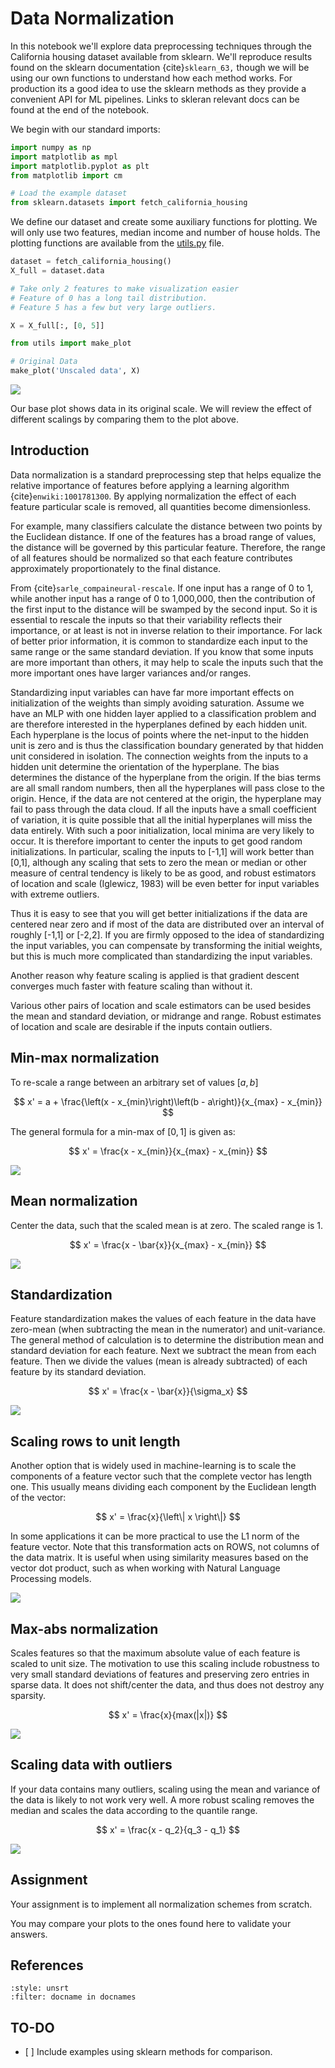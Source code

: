# Data Normalization

In this notebook we\'ll explore data preprocessing techniques through the California housing dataset available from sklearn. We\'ll reproduce results found on the sklearn documentation {cite}`sklearn_63,` though we will be using our own functions to understand how each method works. For production its a good idea to use the sklearn methods as they provide a convenient API for ML pipelines. Links to skleran relevant docs can be found at the end of the notebook.

We begin with our standard imports:

``` python
import numpy as np
import matplotlib as mpl
import matplotlib.pyplot as plt
from matplotlib import cm

# Load the example dataset
from sklearn.datasets import fetch_california_housing
```

We define our dataset and create some auxiliary functions for plotting. We will only use two features, median income and number of house holds. The plotting functions are available from the <a href="utils.py">utils.py</a> file.

``` python
dataset = fetch_california_housing()
X_full = dataset.data

# Take only 2 features to make visualization easier
# Feature of 0 has a long tail distribution.
# Feature 5 has a few but very large outliers.

X = X_full[:, [0, 5]]
```

``` python
from utils import make_plot

# Original Data
make_plot('Unscaled data', X)
```

![](./.ob-jupyter/e9a14cb7e3882ec98a2ceab9f2b985e35a9cc259.png)

Our base plot shows data in its original scale. We will review the effect of different scalings by comparing them to the plot above.

## Introduction

Data normalization is a standard preprocessing step that helps equalize the relative importance of features before applying a learning algorithm {cite}`enwiki:1001781300`. By applying normalization the effect of each feature particular scale is removed, all quantities become dimensionless.

For example, many classifiers calculate the distance between two points by the Euclidean distance. If one of the features has a broad range of values, the distance will be governed by this particular feature. Therefore, the range of all features should be normalized so that each feature contributes approximately proportionately to the final distance.

From {cite}`sarle_compaineural-rescale`. If one input has a range of 0 to 1, while another input has a range of 0 to 1,000,000, then the contribution of the first input to the distance will be swamped by the second input. So it is essential to rescale the inputs so that their variability reflects their importance, or at least is not in inverse relation to their importance. For lack of better prior information, it is common to standardize each input to the same range or the same standard deviation. If you know that some inputs are more important than others, it may help to scale the inputs such that the more important ones have larger variances and/or ranges.

Standardizing input variables can have far more important effects on initialization of the weights than simply avoiding saturation. Assume we have an MLP with one hidden layer applied to a classification problem and are therefore interested in the hyperplanes defined by each hidden unit. Each hyperplane is the locus of points where the net-input to the hidden unit is zero and is thus the classification boundary generated by that hidden unit considered in isolation. The connection weights from the inputs to a hidden unit determine the orientation of the hyperplane. The bias determines the distance of the hyperplane from the origin. If the bias terms are all small random numbers, then all the hyperplanes will pass close to the origin. Hence, if the data are not centered at the origin, the hyperplane may fail to pass through the data cloud. If all the inputs have a small coefficient of variation, it is quite possible that all the initial hyperplanes will miss the data entirely. With such a poor initialization, local minima are very likely to occur. It is therefore important to center the inputs to get good random initializations. In particular, scaling the inputs to \[-1,1\] will work better than \[0,1\], although any scaling that sets to zero the mean or median or other measure of central tendency is likely to be as good, and robust estimators of location and scale (Iglewicz, 1983) will be even better for input variables with extreme outliers.

Thus it is easy to see that you will get better initializations if the data are centered near zero and if most of the data are distributed over an interval of roughly \[-1,1\] or \[-2,2\]. If you are firmly opposed to the idea of standardizing the input variables, you can compensate by transforming the initial weights, but this is much more complicated than standardizing the input variables.

Another reason why feature scaling is applied is that gradient descent converges much faster with feature scaling than without it.

Various other pairs of location and scale estimators can be used besides the mean and standard deviation, or midrange and range. Robust estimates of location and scale are desirable if the inputs contain outliers.

## Min-max normalization

To re-scale a range between an arbitrary set of values $[a, b]$

$$
x' = a + \frac{\left(x - x_{min}\right)\left(b - a\right)}{x_{max} - x_{min}}
$$

The general formula for a min-max of $[0, 1]$ is given as:

$$
x' = \frac{x - x_{min}}{x_{max} - x_{min}}
$$

![](./.ob-jupyter/25b8b5e5012613e798e1fc1d503c837e1e397f24.png)

## Mean normalization

Center the data, such that the scaled mean is at zero. The scaled range is 1.

$$
x' = \frac{x - \bar{x}}{x_{max} - x_{min}}
$$

![](./.ob-jupyter/e2df8bf999669416a75ce34567043c2cbb6e8101.png)

## Standardization

Feature standardization makes the values of each feature in the data have zero-mean (when subtracting the mean in the numerator) and unit-variance. The general method of calculation is to determine the distribution mean and standard deviation for each feature. Next we subtract the mean from each feature. Then we divide the values (mean is already subtracted) of each feature by its standard deviation.

$$
x' = \frac{x - \bar{x}}{\sigma_x}
$$

![](./.ob-jupyter/720fec4d4747a37f1ad4c9c1ae59195eaeba3ee6.png)

## Scaling rows to unit length

Another option that is widely used in machine-learning is to scale the components of a feature vector such that the complete vector has length one. This usually means dividing each component by the Euclidean length of the vector:

$$
x' = \frac{x}{\left\| x \right\|}
$$

In some applications it can be more practical to use the L1 norm of the feature vector. Note that this transformation acts on ROWS, not columns of the data matrix. It is useful when using similarity measures based on the vector dot product, such as when working with Natural Language Processing models.

![](./.ob-jupyter/0755763526a2bc1e382d2bdbe4339b10b8c18321.png)

## Max-abs normalization

Scales features so that the maximum absolute value of each feature is scaled to unit size. The motivation to use this scaling include robustness to very small standard deviations of features and preserving zero entries in sparse data. It does not shift/center the data, and thus does not destroy any sparsity.

$$
x' = \frac{x}{max(|x|)}
$$

![](./.ob-jupyter/72efbd621f47d713e0b266dc24e2a710b2379971.png)

## Scaling data with outliers

If your data contains many outliers, scaling using the mean and variance of the data is likely to not work very well. A more robust scaling removes the median and scales the data according to the quantile range.

$$
x' = \frac{x - q_2}{q_3 - q_1}
$$

![](./.ob-jupyter/a241683c03d75cb02869294177251f4de13f1e1c.png)

## Assignment

Your assignment is to implement all normalization schemes from scratch.

You may compare your plots to the ones found here to validate your answers.

## References

```{bibliography}
:style: unsrt
:filter: docname in docnames
```

## TO-DO

-   \[ \] Include examples using sklearn methods for comparison.

